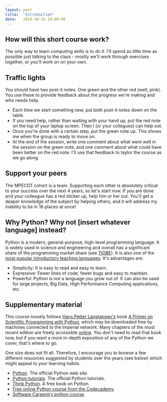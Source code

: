 ```yaml
---
layout: post
title:  "Introduction"
date:   2014-10-16 14:00:00
---
```


## How will this short course work?

The only way to learn computing skills is to do it. I'll spend as
little time as possible just talking to the class - mostly we'll work
through exercises together, or you'll work on on your own.

## Traffic lights

You should have two post-it notes. One green and the other red (well,
pink). You use these to provide feedback about the progress we're
making and who needs help.

* Each time we start something new, put both post-it notes down on the table.
* If you need help, rather than waiting with your hand up, put the red
  note on the top of your laptop screen. Then I (or your collegues)
  can help out.
* Once you're done with a certain step, put the green note up. This
  shows me when the group is ready to move on.
* At the end of the session, write one comment about what went well in
  the session on the green note, and one comment about what could have
  been better on the red note. I'll use that feedback to taylor the
  course as we go along.

## Support your peers

The MPECDT cohort is a team. Supporting each other is absolutely
critical to your success over the next 4 years, so let's start now. If
you are done and your colleague has a red sticker up, help him or her
out. You'll get a deaper knowledge of the subject by helping others,
and it will address my inability to be in 16 places at once!


## Why Python? Why not [insert whatever language] instead?

Python is a modern, general-purpose, high-level programming
language. It is widely used in science and engineering and overall has
a significant share of the programming market share (see
[TIOBE](http://www.tiobe.com/index.php/content/paperinfo/tpci/index.html)). It
is also one of the
[most popular introductory teaching languages](http://cacm.acm.org/blogs/blog-cacm/176450-python-is-now-the-most-popular-introductory-teaching-language-at-top-us-universities/fulltext). It's
advantages are:

* Simplicity: It is easy to read and easy to learn.
* Expressive: Fewer lines of code, fewer bugs and easy to maintain.
* Powerful: Python is not a language you grow out of. It can also be used for large projects, Big Data, High Performance Computing applications, etc.


## Supplementary material

This course loosely follows
[Hans Petter Langtangen's](http://hplgit.github.io/homepage/index.html)
book
[A Primer on Scientific Programming with Python](http://link.springer.com/book/10.1007/978-3-642-30293-0),
which may be downloaded free by machines connected to the Imperial
network. Many chapters of the most recent edition are freely
accessible
[online](http://hplgit.github.io/primer.html/doc/web/index.html). You
don't need to read that book now, but if you want a more in-depth
exposition of any of the Python we cover, that's where to go.

One size does not fit all. Therefore, I encourage you to browse a few
different resources suggested by students over the years (see below)
which might appeal to your learning habits.

* [Python](http://www.python.org). The official Python web site.
* [Python tutorials](http://docs.python.org/3/tutorial/). The official Python tutorials.
* [Think Python](http://www.greenteapress.com/thinkpython-2e/). A free book on Python.
* [Free online Python course from the Codecademy](http://www.codecademy.com/tracks/python).
* [Software Carpentry python course](http://swcarpentry.github.io/python-novice-inflammation/).
